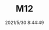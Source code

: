 ﻿---
layout: post 
title: M12
tags: 
categories: wire-harness
overview: 
series: 
part_number: 0513-1
thumb_img: 
small_img: static/202105/513-20210530.jpg
date: 2021/5/30 8:44:49
---



